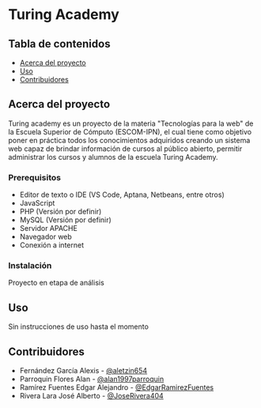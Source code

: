 # Turing Academy

## Tabla de contenidos

- [Acerca del proyecto](#Acerca)
- [Uso](#Uso)
- [Contribuidores](#Contribuidores)

## Acerca del proyecto <a name = "Acerca"></a>

Turing academy es un proyecto de la materia
"Tecnologías para la web" de la Escuela Superior de Cómputo (ESCOM-IPN), el cual tiene como objetivo poner en práctica todos los conocimientos adquiridos creando un sistema web capaz de brindar información  de cursos al público abierto, permitir administrar los cursos y alumnos de la escuela Turing Academy.

### Prerequisitos

- Editor de texto o IDE (VS Code, Aptana, Netbeans, entre otros)
- JavaScript
- PHP (Versión por definir)
- MySQL (Versión por definir)
- Servidor APACHE
- Navegador web
- Conexión a internet 

### Instalación

Proyecto en etapa de análisis

## Uso <a name = "Uso"></a>

Sin instrucciones de uso hasta el momento

## Contribuidores <a name = "Contribuidores"></a>

- Fernández García Alexis - [@aletzin654](https://github.com/aletzin654)
- Parroquin Flores Alan - [@alan1997parroquin](https://github.com/alan1997parroquin)
- Ramírez Fuentes Edgar Alejandro - [@EdgarRamirezFuentes](https://github.com/EdgarRamirezFuentes)
- Rivera Lara José Alberto - [@JoseRivera404](https://github.com/JoseRivera404)